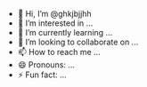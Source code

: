 - 👋 Hi, I’m @ghkjbjjhh
- 👀 I’m interested in ...
- 🌱 I’m currently learning ...
- 💞️ I’m looking to collaborate on ...
- 📫 How to reach me ...
- 😄 Pronouns: ...
- ⚡ Fun fact: ...

<!---
ghkjbjjhh/ghkjbjjhh is a ✨ special ✨ repository because its `README.md` (this file) appears on your GitHub profile.
You can click the Preview link to take a look at your changes.
--->
